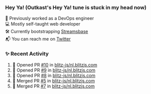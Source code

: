 ### Hey Ya! (Outkast's Hey Ya! tune is stuck in my head now)

💼 Previously worked as a DevOps engineer  
💻 Mostly self-taught web developer  
🛠️ Currently bootstrapping [Streamsbase](https://streamsbase.com)  
📬 You can reach me on [Twitter](https://twitter.com/LoriKarikari)

### ✨ Recent Activity

<!--START_SECTION:activity-->
1. 💪 Opened PR [#10](https://github.com/blitz-js/nl.blitzjs.com/pull/10) in [blitz-js/nl.blitzjs.com](https://github.com/blitz-js/nl.blitzjs.com)
2. 💪 Opened PR [#9](https://github.com/blitz-js/nl.blitzjs.com/pull/9) in [blitz-js/nl.blitzjs.com](https://github.com/blitz-js/nl.blitzjs.com)
3. 💪 Opened PR [#8](https://github.com/blitz-js/nl.blitzjs.com/pull/8) in [blitz-js/nl.blitzjs.com](https://github.com/blitz-js/nl.blitzjs.com)
4. 🎉 Merged PR [#5](https://github.com/blitz-js/nl.blitzjs.com/pull/5) in [blitz-js/nl.blitzjs.com](https://github.com/blitz-js/nl.blitzjs.com)
5. 🎉 Merged PR [#7](https://github.com/blitz-js/nl.blitzjs.com/pull/7) in [blitz-js/nl.blitzjs.com](https://github.com/blitz-js/nl.blitzjs.com)
<!--END_SECTION:activity-->
